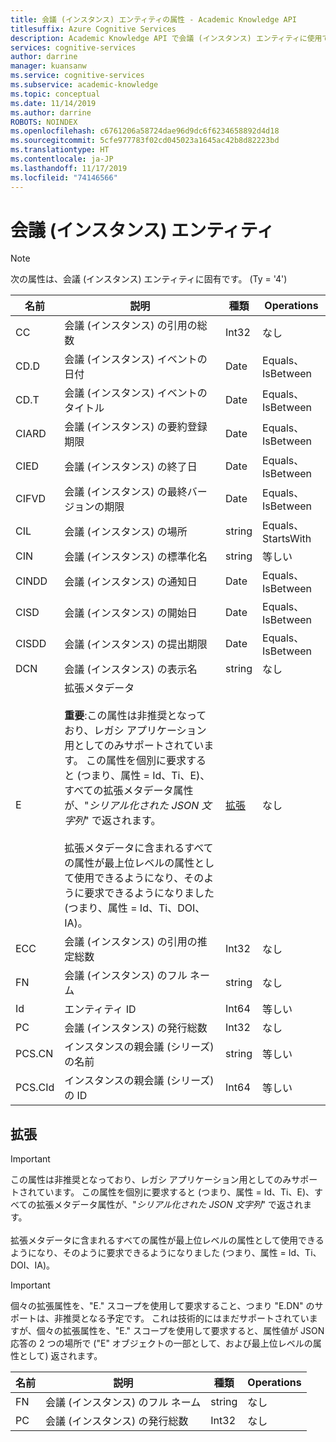 ```yaml
---
title: 会議 (インスタンス) エンティティの属性 - Academic Knowledge API
titlesuffix: Azure Cognitive Services
description: Academic Knowledge API で会議 (インスタンス) エンティティに使用できる属性について説明します。
services: cognitive-services
author: darrine
manager: kuansanw
ms.service: cognitive-services
ms.subservice: academic-knowledge
ms.topic: conceptual
ms.date: 11/14/2019
ms.author: darrine
ROBOTS: NOINDEX
ms.openlocfilehash: c6761206a58724dae96d9dc6f6234658892d4d18
ms.sourcegitcommit: 5cfe977783f02cd045023a1645ac42b8d82223bd
ms.translationtype: HT
ms.contentlocale: ja-JP
ms.lasthandoff: 11/17/2019
ms.locfileid: "74146566"
---
```

# <a name="conference-instance-entity"></a>会議 (インスタンス) エンティティ

> [!NOTE]
> 次の属性は、会議 (インスタンス) エンティティに固有です。 (Ty = '4')

名前 | 説明 | 種類 | Operations
--- | --- | --- | ---
CC      |会議 (インスタンス) の引用の総数           |Int32      |なし  
CD.D    |会議 (インスタンス) イベントの日付    |Date       |Equals、IsBetween
CD.T    |会議 (インスタンス) イベントのタイトル   |Date       |Equals、IsBetween
CIARD   |会議 (インスタンス) の要約登録期限  |Date       |Equals、IsBetween
CIED    |会議 (インスタンス) の終了日    |Date       |Equals、IsBetween
CIFVD   |会議 (インスタンス) の最終バージョンの期限  |Date       |Equals、IsBetween
CIL     |会議 (インスタンス) の場所    |string     |Equals、StartsWith
CIN     |会議 (インスタンス) の標準化名 |string        |等しい
CINDD   |会議 (インスタンス) の通知日   |Date       |Equals、IsBetween
CISD    |会議 (インスタンス) の開始日  |Date       |Equals、IsBetween
CISDD   |会議 (インスタンス) の提出期限     |Date       |Equals、IsBetween
DCN     |会議 (インスタンス) の表示名  |string      |なし
E | 拡張メタデータ</br></br>**重要**:この属性は非推奨となっており、レガシ アプリケーション用としてのみサポートされています。 この属性を個別に要求すると (つまり、属性 = Id、Ti、E)、すべての拡張メタデータ属性が、"*シリアル化された JSON 文字列*" で返されます。</br></br>拡張メタデータに含まれるすべての属性が最上位レベルの属性として使用できるようになり、そのように要求できるようになりました (つまり、属性 = Id、Ti、DOI、IA)。 | [拡張](#extended) | なし
ECC     |会議 (インスタンス) の引用の推定総数 |Int32      |なし
FN | 会議 (インスタンス) のフル ネーム | string | なし
Id      |エンティティ ID                              |Int64      |等しい
PC | 会議 (インスタンス) の発行総数 | Int32 | なし
PCS.CN  |インスタンスの親会議 (シリーズ) の名前 |string  |等しい
PCS.CId |インスタンスの親会議 (シリーズ) の ID |Int64     |等しい

## <a name="extended"></a>拡張

> [!IMPORTANT]
> この属性は非推奨となっており、レガシ アプリケーション用としてのみサポートされています。 この属性を個別に要求すると (つまり、属性 = Id、Ti、E)、すべての拡張メタデータ属性が、"*シリアル化された JSON 文字列*" で返されます。</br></br>拡張メタデータに含まれるすべての属性が最上位レベルの属性として使用できるようになり、そのように要求できるようになりました (つまり、属性 = Id、Ti、DOI、IA)。

> [!IMPORTANT]
> 個々の拡張属性を、"E." スコープを使用して要求すること、つまり "E.DN" のサポートは、非推奨となる予定です。 これは技術的にはまだサポートされていますが、個々の拡張属性を、"E." スコープを使用して要求すると、属性値が JSON 応答の 2 つの場所で ("E" オブジェクトの一部として、および最上位レベルの属性として) 返されます。

名前 | 説明 | 種類 | Operations
--- | --- | --- | ---
FN | 会議 (インスタンス) のフル ネーム | string | なし
PC | 会議 (インスタンス) の発行総数 | Int32 | なし
